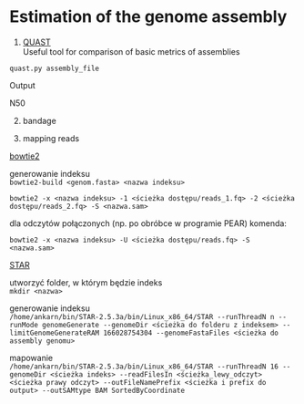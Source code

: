 # Estimation of the genome assembly

1. [QUAST](http://bioinf.spbau.ru/quast)  
Useful tool for comparison of basic metrics of assemblies  

`quast.py assembly_file`  

Output  

N50  

2. bandage

3. mapping reads 

[bowtie2](http://bowtie-bio.sourceforge.net/bowtie2/index.shtml)   

generowanie indeksu   
`bowtie2-build <genom.fasta> <nazwa indeksu>`   

`bowtie2 -x <nazwa indeksu> -1 <ścieżka dostępu/reads_1.fq> -2 <ścieżka dostępu/reads_2.fq> -S <nazwa.sam>`   
 
dla odczytów połączonych (np. po obróbce w programie PEAR) komenda:   
 
`bowtie2 -x <nazwa indeksu> -U <ścieżka dostępu/reads.fq> -S <nazwa.sam>`   

[STAR](https://github.com/alexdobin/STAR)   

utworzyć folder, w którym będzie indeks   
`mkdir <nazwa>`    

generowanie indeksu   
`/home/ankarn/bin/STAR-2.5.3a/bin/Linux_x86_64/STAR --runThreadN n --runMode genomeGenerate --genomeDir <ścieżka do folderu z indeksem> --limitGenomeGenerateRAM 166028754304 --genomeFastaFiles <ścieżka do assembly genomu>`   

mapowanie   
`/home/ankarn/bin/STAR-2.5.3a/bin/Linux_x86_64/STAR --runThreadN 16 --genomeDir <ścieżka indeks> --readFilesIn <ścieżka_lewy_odczyt> <ścieżka prawy odczyt> --outFileNamePrefix <ścieżka i prefix do output> --outSAMtype BAM SortedByCoordinate`

